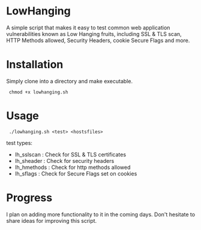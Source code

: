 # LowHanging
A simple script that makes it easy to test common web application vulnerabilities known as Low Hanging fruits,  including SSL &amp; TLS scan, HTTP Methods allowed, Security Headers, cookie Secure Flags and more.

# Installation
Simply clone into a directory and make executable.

```
 chmod +x lowhanging.sh
```

# Usage

```
 ./lowhanging.sh <test> <hostsfiles> 
```

test types:
+ lh_sslscan : Check for SSL & TLS certificates
+ lh_sheader : Check for security headers
+ lh_hmethods : Check for http methods allowed
+ lh_sflags : Check for Secure Flags set on cookies

# Progress
I plan on adding more functionality to it in the coming days.
Don't hesitate to share ideas for improving this script.
